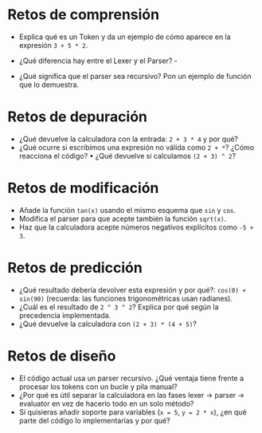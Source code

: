 # Retos de comprensión 
- Explica qué es un Token y da un ejemplo de cómo aparece en la expresión `3 + 5 * 2`.
 
- ¿Qué diferencia hay entre el Lexer y el Parser? - 
- ¿Qué significa que el parser sea recursivo? Pon un ejemplo de función que lo demuestra.
  
# Retos de depuración    

- ¿Qué devuelve la calculadora con la entrada: `2 + 3 * 4` y por qué? 
- ¿Qué ocurre si escribimos una expresión no válida como `2 + *`? ¿Cómo reacciona el código? • ¿Qué devuelve si calculamos `(2 + 3) ^ 2`?
  
# Retos de modificación    

- Añade la función `tan(x)` usando el mismo esquema que `sin` y `cos`. 
- Modifica el parser para que acepte también la función `sqrt(x)`.
- Haz que la calculadora acepte números negativos explícitos como `-5 + 3`.
  
# Retos de predicción   

- ¿Qué resultado debería devolver esta expresión y por qué?: `cos(0) + sin(90)` (recuerda: las funciones trigonométricas usan radianes). 
- ¿Cuál es el resultado de `2 ^ 3 ^ 2`? Explica por qué según la precedencia implementada.
- ¿Qué devuelve la calculadora con `(2 + 3) * (4 + 5)`?
  
# Retos de diseño    

- El código actual usa un parser recursivo. ¿Qué ventaja tiene frente a procesar los tokens con un bucle y pila manual?
- ¿Por qué es útil separar la calculadora en las fases lexer → parser → evaluator en vez de hacerlo todo en un solo método? 
- Si quisieras añadir soporte para variables (`x = 5`, `y = 2 * x`), ¿en qué parte del código lo implementarías y por qué?
